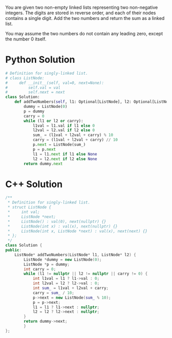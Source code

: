 You are given two non-empty linked lists representing two non-negative integers. The digits are stored in reverse order, and each of their nodes contains a single digit. Add the two numbers and return the sum as a linked list.

You may assume the two numbers do not contain any leading zero, except the number 0 itself.

# Python Solution

```python
# Definition for singly-linked list.
# class ListNode:
#     def __init__(self, val=0, next=None):
#         self.val = val
#         self.next = next
class Solution:
    def addTwoNumbers(self, l1: Optional[ListNode], l2: Optional[ListNode]) -> Optional[ListNode]:
        dummy = ListNode(0)
        p = dummy
        carry = 0
        while (l1 or l2 or carry):
            l1val = l1.val if l1 else 0
            l2val = l2.val if l2 else 0
            sum_ = (l1val + l2val + carry) % 10
            carry = (l1val + l2val + carry) // 10
            p.next = ListNode(sum_)
            p = p.next
            l1 = l1.next if l1 else None
            l2 = l2.next if l2 else None
        return dummy.next
```

# C++ Solution

```cpp
/**
 * Definition for singly-linked list.
 * struct ListNode {
 *     int val;
 *     ListNode *next;
 *     ListNode() : val(0), next(nullptr) {}
 *     ListNode(int x) : val(x), next(nullptr) {}
 *     ListNode(int x, ListNode *next) : val(x), next(next) {}
 * };
 */
class Solution {
public:
    ListNode* addTwoNumbers(ListNode* l1, ListNode* l2) {
        ListNode *dummy = new ListNode(0);
        ListNode *p = dummy;
        int carry = 0;
        while (l1 != nullptr || l2 != nullptr || carry != 0) {
            int l1val = l1 ? l1->val : 0;
            int l2val = l2 ? l2->val : 0;
            int sum_ = l1val + l2val + carry;
            carry = sum_ / 10;
            p->next = new ListNode(sum_ % 10);
            p = p->next;
            l1 = l1 ? l1->next : nullptr;
            l2 = l2 ? l2->next : nullptr;
        }
        return dummy->next;
        }
};
```